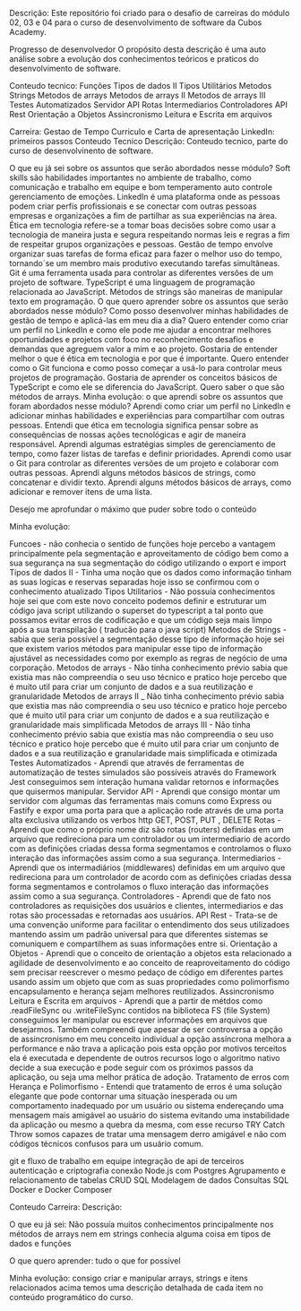 Descrição:
Este repositório foi criado para o desafio de carreiras do módulo 02, 03 e 04 para o curso de desenvolvimento de software da Cubos Academy.

Progresso de desenvolvedor
O propósito desta descrição é uma auto análise sobre a evolução dos conhecimentos teóricos e praticos do desenvolvimento de software.

Conteudo tecnico:
Funções
Tipos de dados II
Tipos Utilitários
Metodos Strings
Metodos de arrays
Metodos de arrays II
Metodos de arrays III
Testes Automatizados
Servidor API
Rotas
Intermediarios
Controladores
API Rest
Orientação a Objetos
Assincronismo Leitura e Escrita em arquivos

Carreira:
Gestao de Tempo
Curriculo e Carta de apresentação
LinkedIn: primeiros passos
Conteudo Tecnico
Descrição: Conteudo tecnico, parte do curso de desenvolvinento de software.

O que eu já sei sobre os assuntos que serão abordados nesse módulo?
Soft skills são habilidades importantes no ambiente de trabalho, como comunicação e trabalho em equipe e bom temperamento auto controle gerenciamento de emoções.
LinkedIn é uma plataforma onde as pessoas podem criar perfis profissionais e se conectar com outras pessoas empresas e organizações a fim de partilhar as sua experiências na área.
Ética em tecnologia refere-se a tomar boas decisões sobre como usar a tecnologia de maneira justa e segura respeitando normas leis e regras a fim de respeitar grupos organizações e pessoas.
Gestão de tempo envolve organizar suas tarefas de forma eficaz para fazer o melhor uso do tempo, tornando´se um membro mais produtivo executando tarefas simultâneas.
Git é uma ferramenta usada para controlar as diferentes versões de um projeto de software.
TypeScript é uma linguagem de programação relacionada ao JavaScript.
Métodos de strings são maneiras de manipular texto em programação.
O que quero aprender sobre os assuntos que serão abordados nesse módulo?
Como posso desenvolver minhas habilidades de gestão de tempo e aplicá-las em meu dia a dia?
Quero entender como criar um perfil no LinkedIn e como ele pode me ajudar a encontrar melhores oportunidades e projetos com foco no reconhecimento desafios e demandas que agreguem valor a mim e ao projeto.
Gostaria de entender melhor o que é ética em tecnologia e por que é importante.
Quero entender como o Git funciona e como posso começar a usá-lo para controlar meus projetos de programação.
Gostaria de aprender os conceitos básicos de TypeScript e como ele se diferencia do JavaScript.
Quero saber o que são métodos de arrays.
Minha evolução: o que aprendi sobre os assuntos que foram abordados nesse módulo?
Aprendi como criar um perfil no LinkedIn e adicionar minhas habilidades e experiências para compartilhar com outras pessoas.
Entendi que ética em tecnologia significa pensar sobre as consequências de nossas ações tecnológicas e agir de maneira responsável.
Aprendi algumas estratégias simples de gerenciamento de tempo, como fazer listas de tarefas e definir prioridades.
Aprendi como usar o Git para controlar as diferentes versões de um projeto e colaborar com outras pessoas.
Aprendi alguns métodos básicos de strings, como concatenar e dividir texto.
Aprendi alguns métodos básicos de arrays, como adicionar e remover itens de uma lista.

Desejo me aprofundar o máximo que puder sobre todo o conteúdo

Minha evolução:

Funcoes - não conhecia o sentido de funções hoje percebo a vantagem principalmente pela segmentação e aproveitamento de código bem como a sua segurança na sua segmentação do código utilizando o export e import
Tipos de dados II - Tinha uma noção que os dados como informação tinham as suas logicas e reservas separadas hoje isso se confirmou com o conhecimento atualizado
Tipos Utilitarios - Não possuía conhecimentos hoje sei que com este novo conceito podemos definir e estruturar um código java script utilizando o superset do typescript a tal ponto que possamos evitar erros de codificação e que um código seja mais limpo após a sua transpilação ( traducão para o java script)
Metodos de Strings - sabia que seria possível a segmentação desse tipo de informação hoje sei que existem varios métodos para manipular esse tipo de informação ajustável as necessidades como por exemplo as regras de negócio de uma corporação.
Metodos de arrays - Não tinha conhecimento prévio sabia que existia mas não compreendia o seu uso técnico e pratico hoje percebo que é muito util para criar um conjunto de dados e a sua reutilização e granularidade
Metodos de arrays II _ Não tinha conhecimento prévio sabia que existia mas não compreendia o seu uso técnico e pratico hoje percebo que é muito util para criar um conjunto de dados e a sua reutilização e granularidade mais simplificada
Metodos de arrays III - Não tinha conhecimento prévio sabia que existia mas não compreendia o seu uso técnico e pratico hoje percebo que é muito util para criar um conjunto de dados e a sua reutilização e granularidade mais simplificada e otimizada
Testes Automatizados - Aprendi que através de ferramentas de automatização de testes simulados são possíveis através do Framework Jest conseguimos sem interação humana validar retornos e informações que quisermos manipular.
Servidor API - Aprendi que consigo montar um servidor com algumas das ferramentas mais comuns como Express ou Fastify e expor uma porta para que a aplicação rode através de uma porta alta exclusiva utilizando 
os verbos http GET, POST, PUT , DELETE
Rotas - Aprendi que como o próprio nome diz são rotas (routers) definidas em um arquivo que redireciona para um controlador ou um intermediario de acordo com as definições criadas dessa forma segmentamos e controlamos 
o fluxo interação das informações assim como a sua segurança.
Intermediarios - Aprendi que os intermadiários (middlewares) definidas em um arquivo que redireciona para um controlador de acordo com as definições criadas dessa forma segmentamos e controlamos o fluxo interação das informações assim como a sua segurança.
Controladores - Aprendi que de fato nos controladores as requisições dos usuários e clientes, intermediarios e das rotas são processadas e retornadas aos usuários.
API Rest - Trata-se de uma convenção uniforme para facilitar o entendimento dos seus utilizadoes mantendo assim um padrão universal para que diferentes sistemas se comuniquem e compartilhem as suas informações entre si.
Orientação a Objetos - Aprendi que o conceito de orientação a objetos esta relacionado a agilidade de desenvolvimento e ao conceito de reaproveitamento do código sem precisar reescrever o mesmo pedaço de código em diferentes partes usando assim um objeto que com as suas propriedades como polimorfismo encapsulamento e herança sejam melhores reutilizados.
Assincronismo Leitura e Escrita em arquivos - Aprendi que a partir de métdos como .readFileSync ou .writeFileSync contidos na biblioteca FS (file System) conseguimos ler manipular ou escrever informações em arquivos que desejarmos. Também compreendi que apesar de ser controversa a opção de assincronismo em meu conceito individual a opção assíncrona melhora a performance e não trava a aplicação pois esta opção por motivos terceitos ela é executada e dependente de outros recursos logo o algoritmo nativo decide a sua execução e pode seguir com os próximos passos da aplicação, ou seja uma melhor prática de adoção.
Tratamento de erros com Herança e Polimorfismo - Entendi que tratamento de erros é uma solução elegante que pode contornar uma situação inesperada ou um comportamento inadequado por um usuário ou sistema endereçando uma mensagem mais amigável ao usuário do sistema evitando uma instabilidade da aplicação ou mesmo a quebra da mesma, com esse recurso TRY Catch Throw somos capazes de tratar uma mensagem derro amigável e não com códigos técnicos confusos para um usuário comum.

git e fluxo de trabalho em equipe 
integração de api de terceiros
autenticação e criptografia
conexão Node.js com Postgres
Agrupamento e relacionamento de tabelas
CRUD SQL
Modelagem de dados
Consultas SQL
Docker e Docker Composer

Conteudo Carreira:
Descrição: 

O que eu já sei: Não possuía muitos conhecimentos principalmente nos métodos de arrays nem em strings conhecia alguma coisa em tipos de dados e funções

O que quero aprender: tudo o que for possível

Minha evolução: consigo criar e manipular arrays, strings e itens relacionados acima temos uma descrição detalhada de cada item no conteúdo programático do curso.

